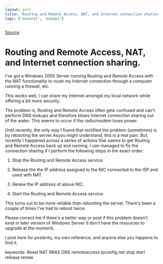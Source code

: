 ```yaml
---
layout: post
title: 'Routing and Remote Access, NAT, and Internet connection sharing.'
tags: ['General', 'msmvps']
---
```

[Source](http://blogs.msmvps.com/peterritchie/2006/07/15/routing-and-remote-access-nat-and-internet-connection-sharing/ "Permalink to Routing and Remote Access, NAT, and Internet connection sharing.")

# Routing and Remote Access, NAT, and Internet connection sharing.

I've got a Windows 2000 Server running Routing and Remote Access with the NAT functionality to route my Internet connection through a computer running a firewall, etc.

This works well, I can share my Internet amongst my local network while offering a bit more security.

The problem is, Routing and Remote Access often gets confused and can't perform DNS lookups and therefore blows Internet connection sharing out of the water. This seems to occur if the radio/modem loses power.

Until recently, the only way I found that rectified the problem (sometimes) is by rebooting the server.Asyou might understand, this is a real pain. But, recently I happened across a series of actions that seems to get Routing and Remote Access back up and running. I can managed to fix the connection sharing if I perform the following steps in the exact order:

  

  

1. Stop the Routing and Remote Access service.
  

2. Release the the IP address assigned to the NIC connected to the ISP and used with NAT.
  

3. Renew the IP address of above NIC.
  

4. Start the Routing and Remote Access service.

This turns out to be more reliable than rebooting the server. There's been a couple of times I've had to reboot twice.

Please correct me if there's a better way or post if this problem doesn't exist in later version of Windows Server (I don't have the resources to upgrade at the moment).

I post here for posterity, my own reference, and anyone else you happens to find it.

keywords: Reset NAT RRAS DNS remoteaccess ipconfig net stop start release renew


